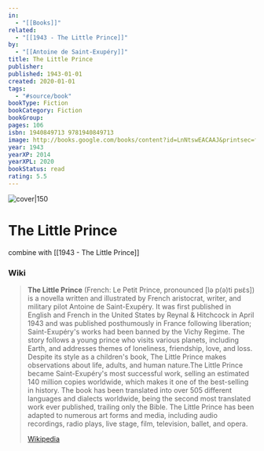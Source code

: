 ```yaml
---
in:
  - "[[Books]]"
related:
  - "[[1943 - The Little Prince]]"
by:
  - "[[Antoine de Saint-Exupéry]]"
title: The Little Prince
publisher: 
published: 1943-01-01
created: 2020-01-01
tags:
  - "#source/book"
bookType: Fiction
bookCategory: Fiction
bookGroup: 
pages: 106
isbn: 1940849713 9781940849713
image: http://books.google.com/books/content?id=LnNtswEACAAJ&printsec=frontcover&img=1&zoom=1&source=gbs_api
year: 1943
yearXP: 2014
yearXPL: 2020
bookStatus: read
rating: 5.5
---
```


![cover|150](http://books.google.com/books/content?id=LnNtswEACAAJ&printsec=frontcover&img=1&zoom=1&source=gbs_api)

# The Little Prince

combine with [[1943 - The Little Prince]]


### Wiki
> **The Little Prince** (French: Le Petit Prince, pronounced [lə p(ə)ti pʁɛ̃s]) is a novella written and illustrated by French aristocrat, writer, and military pilot Antoine de Saint-Exupéry. It was first published in English and French in the United States by Reynal & Hitchcock in April 1943 and was published posthumously in France following liberation; Saint-Exupéry's works had been banned by the Vichy Regime. The story follows a young prince who visits various planets, including Earth, and addresses themes of loneliness, friendship, love, and loss. Despite its style as a children's book, The Little Prince makes observations about life, adults, and human nature.The Little Prince became Saint-Exupéry's most successful work, selling an estimated 140 million copies worldwide, which makes it one of the best-selling in history. The book has been translated into over 505 different languages and dialects worldwide, being the second most translated work ever published, trailing only the Bible. The Little Prince has been adapted to numerous art forms and media, including audio recordings, radio plays, live stage, film, television, ballet, and opera.
>
> [Wikipedia](https://en.wikipedia.org/wiki/The%20Little%20Prince)